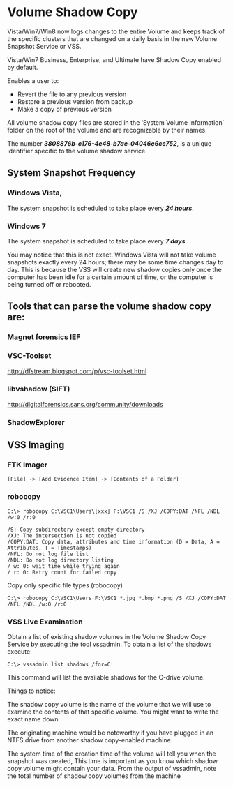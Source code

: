 # Volume Shadow Copy

Vista/Win7/Win8 now logs changes to the entire Volume and keeps track of the specific clusters that are changed on a daily basis in the new Volume Snapshot Service or VSS. 

Vista/Win7 Business, Enterprise, and Ultimate have Shadow Copy enabled by default. 

Enables a user to: 
* Revert the file to any previous version 
* Restore a previous version from backup 
* Make a copy of previous version 

All volume shadow copy files are stored in the ‘System Volume Information’ folder on the root of the volume and are recognizable by their names. 

The number ***3808876b-c176-4e48-b7ae-04046e6cc752***, is a unique identifier specific to the volume shadow service.

## System Snapshot Frequency
### Windows Vista,
The system snapshot is scheduled to take place every ***24 hours***. 

### Windows 7
The system snapshot is scheduled to take place every ***7 days***.

You may notice that this is not exact. Windows Vista will not take volume snapshots exactly every 24 hours; there may be some time changes day to day. This is because the VSS will create new shadow copies only once the computer has been idle for a certain amount of time, or the computer is being turned off or rebooted.

## Tools that can parse the volume shadow copy are:
### Magnet forensics IEF
### VSC-Toolset 
http://dfstream.blogspot.com/p/vsc-toolset.html
### libvshadow (SIFT) 
http://digitalforensics.sans.org/community/downloads
### ShadowExplorer

## VSS Imaging
### FTK Imager
```
[File] -> [Add Evidence Item] -> [Contents of a Folder]
```

### robocopy
```
C:\> robocopy C:\VSC1\Users\[xxx] F:\VSC1 /S /XJ /COPY:DAT /NFL /NDL /w:0 /r:0
```
```
/S: Copy subdirectory except empty directory
/XJ: The intersection is not copied
/COPY:DAT: Copy data, attributes and time information (D = Data, A = Attributes, T = Timestamps)
/NFL: Do not log file list
/NDL: Do not log directory listing
/ w: 0: wait time while trying again
/ r: 0: Retry count for failed copy
```

Copy only specific file types (robocopy)

```
C:\> robocopy C:\VSC1\Users F:\VSC1 *.jpg *.bmp *.png /S /XJ /COPY:DAT /NFL /NDL /w:0 /r:0
```

### VSS Live Examination

Obtain a list of existing shadow volumes in the Volume Shadow Copy Service by executing the tool vssadmin.
To obtain a list of the shadows execute:

```
C:\> vssadmin list shadows /for=C:
```
This command will list the available shadows for the C-drive volume.

Things to notice:

The shadow copy volume is the name of the volume that we will use to examine the contents of that specific volume. You might want to write the exact name down.

The originating machine would be noteworthy if you have plugged in an NTFS drive from another shadow copy-enabled machine.

The system time of the creation time of the volume will tell you when the snapshot was created, This time is important as you know which shadow copy volume might contain your data. From the output of vssadmin, note the total number of shadow copy volumes from the machine


